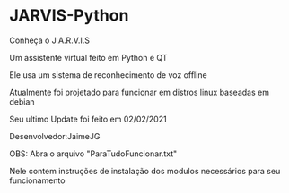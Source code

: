 # JARVIS-Python

Conheça o J.A.R.V.I.S

Um assistente virtual feito em Python e QT

Ele usa um sistema de reconhecimento de voz offline

Atualmente foi projetado para funcionar em distros linux baseadas em debian

Seu ultimo Update foi feito em 02/02/2021

Desenvolvedor:JaimeJG

OBS: Abra o arquivo "ParaTudoFuncionar.txt" 

Nele contem instruções de instalação dos modulos necessários para seu funcionamento
